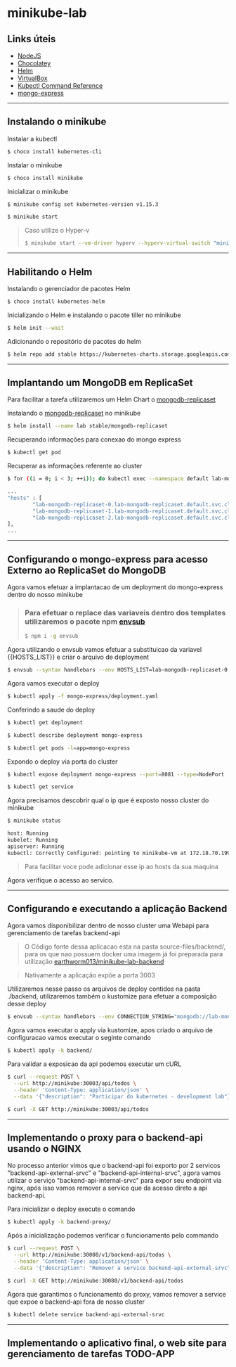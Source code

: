 # minikube-lab

## Links úteis

* [NodeJS](https://nodejs.org/en/download/)
* [Chocolatey](https://tinyurl.com/hpaeoy8)
* [Helm](https://tinyurl.com/y4a6pnkd)
* [VirtualBox](https://tinyurl.com/5vgw4mp)
* [Kubectl Command Reference](https://tinyurl.com/yxo3qhap)
* [mongo-express](https://hub.docker.com/_/mongo-express)
---
## Instalando o minikube

Instalar a kubectl
```sh
$ choco install kubernetes-cli
```

Instalar o minikube
```sh
$ choco install minikube
```

Inicializar o minikube
```sh
$ minikube config set kubernetes-version v1.15.3

$ minikube start 
```

> Caso utilize o  Hyper-v
> ```sh
> $ minikube start --vm-driver hyperv --hyperv-virtual-switch "minikube_switch”
> ```

---
## Habilitando o Helm

Instalando o gerenciador de pacotes Helm
```sh
$ choco install kubernetes-helm
```

Inicializando o Helm e instalando o pacote tiller no minikube
```sh
$ helm init --wait
```

Adicionando o repositório de pacotes do helm
```sh
$ helm repo add stable https://kubernetes-charts.storage.googleapis.com/
```

---
## Implantando um MongoDB em ReplicaSet

Para facilitar a tarefa utilizaremos um Helm Chart o [mongodb-replicaset](https://tinyurl.com/y2cgwf9f)

Instalando o [mongodb-replicaset](https://tinyurl.com/y2cgwf9f) no minikube
```sh
$ helm install --name lab stable/mongodb-replicaset
```
Recuperando informações para conexao do mongo express

```sh
$ kubectl get pod
```

Recuperar as informações referente ao cluster
```sh
$ for ((i = 0; i < 3; ++i)); do kubectl exec --namespace default lab-mongodb-replicaset-$i -- sh -c 'mongo --eval="printjson(rs.isMaster())"'; done

...
"hosts" : [
        "lab-mongodb-replicaset-0.lab-mongodb-replicaset.default.svc.cluster.local:27017",
        "lab-mongodb-replicaset-1.lab-mongodb-replicaset.default.svc.cluster.local:27017",
        "lab-mongodb-replicaset-2.lab-mongodb-replicaset.default.svc.cluster.local:27017"
],
...
```

---
## Configurando o mongo-express para acesso Externo ao ReplicaSet do MongoDB
Agora vamos efetuar a implantacao de um deployment do mongo-express dentro do nosso minikube

> ### Para efetuar o replace das variaveis dentro dos templates utilizaremos o pacote npm [envsub](https://www.npmjs.com/package/envsub)
> ```sh
> $ npm i -g envsub
>```

Agora utilizando o envsub vamos efetuar a substituicao da variavel {{HOSTS_LIST}} e criar o arquivo de deployment
```sh
$ envsub --syntax handlebars --env HOSTS_LIST=lab-mongodb-replicaset-0.lab-mongodb-replicaset.default.svc.cluster.local,lab-mongodb-replicaset-1.lab-mongodb-replicaset.default.svc.cluster.local,lab-mongodb-replicaset-2.lab-mongodb-replicaset.default.svc.cluster.local mongo-express/deployment.template.yaml mongo-express/deployment.yaml
```

Agora vamos executar o deploy

```sh
$ kubectl apply -f mongo-express/deployment.yaml
```

Conferindo a saude do deploy
```sh
$ kubectl get deployment

$ kubectl describe deployment mongo-express

$ kubectl get pods -l=app=mongo-express
```

Expondo o deploy via porta do cluster
```sh
$ kubectl expose deployment mongo-express --port=8081 --type=NodePort

$ kubectl get service
```

Agora precisamos descobrir qual o ip que é exposto nosso cluster do minikube

```sh
$ minikube status

host: Running
kubelet: Running
apiserver: Running
kubectl: Correctly Configured: pointing to minikube-vm at 172.18.70.199
```

> Para facilitar voce pode adicionar esse ip ao hosts da sua maquina

Agora verifique o acesso ao servico.

---
## Configurando e executando a aplicação Backend

Agora vamos disponibilizar dentro de nosso cluster uma Webapi para gerenciamento de tarefas backend-api

>O Código fonte dessa aplicacao esta na pasta source-files/backend/, para os que nao possuem docker uma imagem já foi preparada para utilização
>[earthworm013/minikube-lab-backend](https://cloud.docker.com/u/earthworm013/repository/docker/earthworm013/minikube-lab-backend)

>Nativamente a aplicação expõe a porta 3003

Utilizaremos nesse passo os arquivos de deploy contidos na pasta ./backend, utilizaremos também o kustomize para efetuar a composição desse deploy

```sh
$ envsub --syntax handlebars --env CONNECTION_STRING="mongodb://lab-mongodb-replicaset-0.lab-mongodb-replicaset.default.svc.cluster.local:27017,lab-mongodb-replicaset-1.lab-mongodb-replicaset.default.svc.cluster.local:27017,lab-mongodb-replicaset-2.lab-mongodb-replicaset.default.svc.cluster.local:27017?readPreference=primary&replicaSet=rs0&retryWrites=true" backend/kustomization.template.yaml backend/kustomization.yaml
```

Agora vamos executar o apply via kustomize, apos criado o arquivo de configuracao vamos executar o seginte comando

```sh
$ kubectl apply -k backend/
```

Para validar a exposicao da api podemos executar um cURL
```sh
$ curl --request POST \
  --url http://minikube:30003/api/todos \
  --header 'Content-Type: application/json' \
  --data '{"description": "Participar do kubernetes - development lab"}'

$ curl -X GET http://minikube:30003/api/todos
```

---
## Implementando o proxy para o backend-api usando o NGINX

No processo anterior vimos que o backend-api foi exporto por 2 servicos "backend-api-external-srvc" e "backend-api-internal-srvc", agora vamos utilizar o serviço "backend-api-internal-srvc" para expor seu endpoint via nginx, após isso vamos remover a service que da acesso direto a api backend-api.

Para inicializar o deploy execute o comando

```sh
$ kubectl apply -k backend-proxy/
```

Após a inicialização podemos verificar o funcionamento pelo commando
```sh
$ curl --request POST \
  --url http://minikube:30080/v1/backend-api/todos \
  --header 'Content-Type: application/json' \
  --data '{"description": "Remover a service backend-api-external-srvc"}'

$ curl -X GET http://minikube:30080/v1/backend-api/todos
```

Agora que garantimos o funcionamento do proxy, vamos remover a service que expoe o backend-api fora de nosso cluster

```sh
$ kubectl delete service backend-api-external-srvc
```

---
## Implementando o aplicativo final, o web site para gerenciamento de tarefas TODO-APP